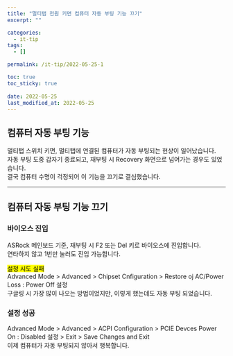 ```yaml
---
title: "멀티탭 전원 키면 컴퓨터 자동 부팅 기능 끄기"
excerpt: ""

categories:
  - it-tip
tags:
  - []

permalink: /it-tip/2022-05-25-1

toc: true
toc_sticky: true
 
date: 2022-05-25
last_modified_at: 2022-05-25
---
```


## 컴퓨터 자동 부팅 기능

멀티탭 스위치 키면, 멀티탭에 연결된 컴퓨터가 자동 부팅되는 현상이 일어났습니다.  
자동 부팅 도중 갑자기 종료되고, 재부팅 시 Recovery 화면으로 넘어가는 경우도 있었습니다.  
결국 컴퓨터 수명이 걱정되어 이 기능을 끄기로 결심했습니다.

---

## 컴퓨터 자동 부팅 기능 끄기

### 바이오스 진입
ASRock 메인보드 기준, 재부팅 시 F2 또는 Del 키로 바이오스에 진입합니다.  
연타하지 않고 1번만 눌러도 진입 가능합니다.

<mark>설정 시도 실패</mark>  
Advanced Mode > Advanced > Chipset Cnfiguration > Restore oj AC/Power Loss : Power Off 설정  
구글링 시 가장 많이 나오는 방법이었지만, 이렇게 했는데도 자동 부팅 되었습니다.

### 설정 성공
Advanced Mode > Advanced > ACPI Configuration > PCIE Devces Power On : Disabled 설정 > Exit > Save Changes and Exit  
이제 컴퓨터가 자동 부팅되지 않아서 행복합니다.
